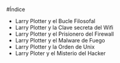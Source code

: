 
#Índice

* Larry Plotter y el Bucle Filosofal
* Larry Plotter y la Clave secreta del Wifi
* Larry Plotter y el Prisionero del Firewall
* Larry Plotter y el Malware de Fuego
* Larry Plotter y la Orden de Unix
* Larry Ploter y el Misterio del Hacker